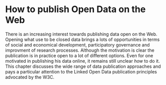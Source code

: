 # How to publish Open Data on the Web
There is an increasing interest towards publishing data open on the Web. Opening what use to be closed data brings a lots of opportunities in terms of social and economical development, participatory governance and improvment of research processes. Although the motivation is clear the publication is in practice open to a lot of different options. Even for one motivated in publishing his data online, it remains still unclear _how_ to do it. This chapter discusses the wide range of data publication approaches and pays a particular attention to the Linked Open Data publication principles advocated by the W3C.




